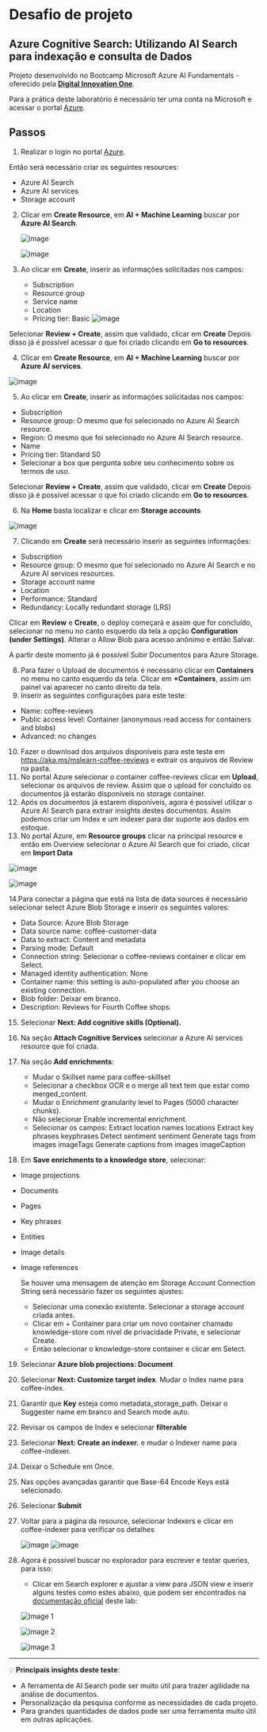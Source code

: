 # Desafio de projeto

## Azure Cognitive Search: Utilizando AI Search para indexação e consulta de Dados

Projeto desenvolvido no Bootcamp Microsoft Azure AI Fundamentals - oferecido pela **[Digital Innovation One](https://www.dio.me/)**.

Para a prática deste laboratório é necessário ter uma conta na Microsoft e acessar o portal [Azure](https://portal.azure.com/).

## Passos

1. Realizar o login no portal [Azure](https://portal.azure.com/).

Então será necessário criar os seguintes resources: 

- Azure AI Search
- Azure AI services
- Storage account


2. Clicar em **Create Resource**, em **AI + Machine Learning** buscar por **Azure AI Search**.

   ![image](https://github.com/fermarquess/lab2-azure-ai900-bootcamp/assets/100250814/f8e55bf3-a8b9-4f45-aaf5-a0dbf81d4363)

   ![image](https://github.com/fermarquess/lab4-azure-ai900-bootcamp/assets/100250814/e40bdcd9-dd92-4a24-a3d1-739eb97f30c3)

3. Ao clicar em **Create**, inserir as informações solicitadas nos campos:
    - Subscription
    - Resource group
    - Service name
    - Location
    - Pricing tier: Basic
  ![image](https://github.com/fermarquess/lab4-azure-ai900-bootcamp/assets/100250814/4f313d3d-e58f-46d1-864d-b7f31ab27206)

Selecionar **Review + Create**, assim que validado, clicar em **Create**
Depois disso já é possível acessar o que foi criado clicando em **Go to resources**.

4. Clicar em **Create Resource**, em **AI + Machine Learning** buscar por **Azure AI services**.

![image](https://github.com/fermarquess/lab4-azure-ai900-bootcamp/assets/100250814/40fe4bb2-4439-4901-b567-8e7dc497962a)

5. Ao clicar em **Create**, inserir as informações solicitadas nos campos:
  - Subscription
  - Resource group: O mesmo que foi selecionado no Azure AI Search resource.
  - Region: O mesmo que foi selecionado no Azure AI Search resource.
  - Name
  - Pricing tier: Standard S0
  - Selecionar a box que pergunta sobre seu conhecimento sobre os termos de uso.

Selecionar **Review + Create**, assim que validado, clicar em **Create**
Depois disso já é possível acessar o que foi criado clicando em **Go to resources**.

6. Na **Home** basta localizar e clicar em **Storage accounts** 

  ![image](https://github.com/fermarquess/lab4-azure-ai900-bootcamp/assets/100250814/7958ea92-bdef-4447-a3a6-e8646791f872)

7. Clicando em **Create** será necessário inserir as seguintes informações:
  - Subscription
  - Resource group: O mesmo que foi selecionado no Azure AI Search e no Azure AI services resources.
  - Storage account name
  - Location
  - Performance: Standard
  - Redundancy: Locally redundant storage (LRS)

Clicar em **Review** e **Create**, o deploy começará e assim que for concluído, selecionar no menu no canto esquerdo da tela a opção **Configuration (under Settings)**. 
Alterar o Allow Blob para acesso anônimo e então Salvar.

A partir deste momento já é possível Subir Documentos para Azure Storage.

8. Para fazer o Upload de documentos é necessário clicar em **Containers** no menu no canto esquerdo da tela. Clicar em **+Containers**, assim um painel vai aparecer no canto direito da tela.
9. Inserir as seguintes configurações para este teste:
  - Name: coffee-reviews
  - Public access level: Container (anonymous read access for containers and blobs)
  - Advanced: no changes

10. Fazer o download dos arquivos disponíveis para este teste em https://aka.ms/mslearn-coffee-reviews e extrair os arquivos de Review na pasta.
11. No portal Azure selecionar o container coffee-reviews clicar em **Upload**, selecionar os arquivos de review. Assim que o upload for concluído os documentos já estarão disponíveis no storage container.
12. Após os documentos já estarem disponíveis, agora é possível utilizar o Azure AI Search para extrair insights destes documentos. Assim podemos criar um Index e um indexer para dar suporte aos dados em estoque.
13. No portal Azure, em **Resource groups** clicar na principal resource e então em Overview selecionar o Azure AI Search que foi criado, clicar em **Import Data**

![image](https://github.com/fermarquess/lab4-azure-ai900-bootcamp/assets/100250814/0af72e13-b4c5-4192-bd9d-426202324014)

![image](https://github.com/fermarquess/lab4-azure-ai900-bootcamp/assets/100250814/f11432bc-77e5-4721-902a-7e3f76179080)

14.Para conectar a página que está na lista de data sources é necessário selecionar select Azure Blob Storage e inserir os seguintes valores:
 
 - Data Source: Azure Blob Storage
 - Data source name: coffee-customer-data
 - Data to extract: Content and metadata
 - Parsing mode: Default
 - Connection string: Selecionar o coffee-reviews container e clicar em Select.
 - Managed identity authentication: None
 - Container name: this setting is auto-populated after you choose an existing connection.
 - Blob folder: Deixar em branco.
 - Description: Reviews for Fourth Coffee shops.

15. Selecionar **Next: Add cognitive skills (Optional).**
16. Na seção **Attach Cognitive Services** selecionar a Azure AI services resource que foi criada.
17. Na seção **Add enrichments**:

    - Mudar o Skillset name para coffee-skillset
    - Selecionar a checkbox OCR e o merge all text tem que estar como merged_content.
    - Mudar o Enrichment granularity level to Pages (5000 character chunks).
    - Não selecionar Enable incremental enrichment.
    - Selecionar os campos:   Extract location names	 	locations
                              Extract key phrases	 	keyphrases
                              Detect sentiment	 	sentiment
                              Generate tags from images	 	imageTags
                              Generate captions from images	 	imageCaption

18. Em **Save enrichments to a knowledge store**, selecionar:
 - Image projections
 - Documents
 - Pages
 - Key phrases
 - Entities
 - Image details
 - Image references

   Se houver uma mensagem de atenção em Storage Account Connection String será necessário fazer os seguintes ajustes:

   - Selecionar uma conexão existente. Selecionar a storage account criada antes.
   - Clicar em + Container para criar um novo container chamado knowledge-store com nível de privacidade Private, e selecionar Create.
   - Então selecionar o knowledge-store container e clicar em Select.

19. Selecionar **Azure blob projections: Document**
20. Selecionar **Next: Customize target index**. Mudar o Index name para coffee-index.
21. Garantir que **Key** esteja como metadata_storage_path. Deixar o Suggester name em branco and Search mode auto.
22. Revisar os campos de Index e selecionar **filterable**
23. Selecionar **Next: Create an indexer.** e mudar o Indexer name para coffee-indexer.
24. Deixar o Schedule em Once.
25. Nas opções avançadas garantir que Base-64 Encode Keys está selecionado.
26. Selecionar **Submit**
27. Voltar para a página da resource, selecionar Indexers e clicar em coffee-indexer para verificar os detalhes

    ![image](https://github.com/fermarquess/lab4-azure-ai900-bootcamp/assets/100250814/1f6c604e-0515-4c48-8553-5195741d1eae)
    ![image](https://github.com/fermarquess/lab4-azure-ai900-bootcamp/assets/100250814/81773d6c-6ad0-4578-b9f2-b44ed350a85b)


28. Agora é possível buscar no explorador para escrever e testar queries, para isso:

    - Clicar em Search explorer e ajustar a view para JSON view e inserir alguns testes como estes abaixo, que podem ser encontrados na [documentação oficial](https://microsoftlearning.github.io/mslearn-ai-fundamentals/Instructions/Labs/11-ai-search.html) deste lab:

    ![image](https://github.com/fermarquess/lab4-azure-ai900-bootcamp/assets/100250814/177bcb07-30cc-4409-9f64-f0303cad90bf)
    1

    ![image](https://github.com/fermarquess/lab4-azure-ai900-bootcamp/assets/100250814/9291bfef-65ba-4783-b835-98c7025873aa)
    2

    ![image](https://github.com/fermarquess/lab4-azure-ai900-bootcamp/assets/100250814/39c486bf-56fe-4ef3-beb2-0b934e37b4c5)
    3
----------------------------------------------------------------------------------------------------

💡  **Principais insights deste teste**:

 - A ferramenta de AI Search pode ser muito útil para trazer agilidade na análise de documentos.
 - Personalização da pesquisa conforme as necessidades de cada projeto.
 - Para grandes quantidades de dados pode ser uma ferramenta muito útil em outras aplicações.  
